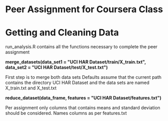 Peer Assignment for Coursera Class
==================================

Getting and Cleaning Data
=========================

run_analysis.R contains all the functions necessary to complete the 
peer assignment 


__merge_datasets(data_set1 = "UCI HAR Dataset/train/X_train.txt", 
               data_set2 = "UCI HAR Dataset/test/X_test.txt")__ 

First step is to merge both data sets
Defaults assume that the current path contains the directory UCI HAR Dataset 
and the data sets are named X_train.txt and X_test.txt

__reduce_dataset(data_frame, features =  "UCI HAR Dataset/features.txt")__

Per assignment only columns that contains means and standard deviation
should be considered. Names columns as per features.txt
